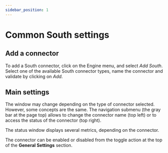 ```yaml
---
sidebar_position: 1
---
```


# Common South settings
## Add a connector
To add a South connector, click on the Engine menu, and select _Add South_. Select one of the available South 
connector types, name the connector and validate by clicking on _Add_.

## Main settings
The window may change depending on the type of connector selected. However, some concepts are the same. The 
navigation submenu (the gray bar at the page top) allows to change the connector name (top left) or to access the 
status of the connector (top right).

The status window displays several metrics, depending on the connector.

The connector can be enabled or disabled from the toggle action at the top of the **General Settings** section.
